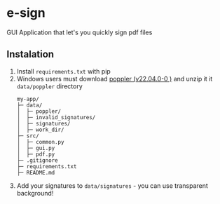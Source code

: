 # e-sign

GUI Application that let's you quickly sign pdf files

## Instalation

1. Install `requirements.txt` with pip
2. Windows users must download [poppler (v22.04.0-0
)](https://github.com/oschwartz10612/poppler-windows/releases/) and unzip it it `data/poppler` directory
    ```
    my-app/
    ├─ data/
    │  ├─ poppler/
    │  ├─ invalid_signatures/
    │  ├─ signatures/
    │  ├─ work_dir/
    ├─ src/
    │  ├─ common.py
    │  ├─ gui.py
    │  ├─ pdf.py
    ├─ .gitignore
    ├─ requirements.txt
    ├─ README.md
    ```
3. Add your signatures to `data/signatures` - you can use transparent background!
